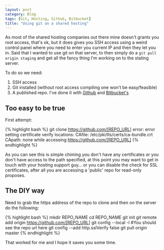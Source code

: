 ```yaml
---
layout: post
category: Blog
tags: [Git, Hosting, Github, Bitbucket]
title: "Using git on a shared hosting"
---
```


As most of the shared hosting companies out there mine doesn't grants you root access, that's ok, but it does gives you SSH access using a weird control panel where you need to enter you current IP and then they let you in. Said that I wanted to use git on that server, to then simply do a `git pull origin staging` and get all the fancy thing I'm working on to the stating server. 

To do so we need: 

1. SSH access
2. Git installed (without root access compiling one won't be easy/feasible)
3. A published repo. I've done it with [Github](https://github.com/) and [Bitbucket's](https://bitbucket.org/ "Bitbucket")

## Too easy to be true

First attempt:

{% highlight bash %}
git clone https://github.com/[REPO_URL]
error: error setting certificate verify locations:
  CAfile: /etc/pki/tls/certs/ca-bundle.crt
  CApath: none
 while accessing https://github.com/[REPO_URL]
{% endhighlight %}

As you can see this is simple chiming you don't have any certificates or you don't have access to the path specified, at this point you may want to get in touch with your hosting support guy… or you can disable the check for SSL certificates, after all you are accessing a 'public' repo for read-only proposes.

## The DIY way

Need to grab the https address of the repo to clone and then on the server do the following:

{% highlight bash %}
mkdir REPO_NAME
cd REPO_NAME
git init
git remote add origin https://github.com/[REPO_URL]
git config --local -l #You should see the repo url here
git config --add http.sslVerify false
git pull origin master
{% endhighlight %}

That worked for me and I hope it saves you some time.